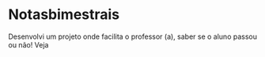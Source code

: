 # Notasbimestrais
Desenvolvi um projeto onde facilita o professor (a), saber se o aluno passou ou não! Veja
